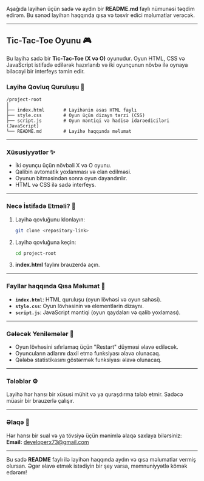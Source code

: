 Aşağıda layihən üçün sadə və aydın bir **README.md** faylı nümunəsi təqdim edirəm. Bu sənəd layihən haqqında qısa və təsvir edici məlumatlar verəcək.

---

## **Tic-Tac-Toe Oyunu** 🎮

Bu layihə sadə bir **Tic-Tac-Toe (X və O)** oyunudur. Oyun HTML, CSS və JavaScript istifadə edilərək hazırlanıb və iki oyunçunun növbə ilə oynaya biləcəyi bir interfeys təmin edir.

### **Layihə Qovluq Quruluşu** 📂
```
/project-root
│
├── index.html       # Layihənin əsas HTML faylı
├── style.css        # Oyun üçün dizayn tərzi (CSS)
├── script.js        # Oyun məntiqi və hadisə idarəediciləri (JavaScript)
└── README.md        # Layihə haqqında məlumat
```

---

### **Xüsusiyyətlər** ✨
- İki oyunçu üçün növbəli X və O oyunu.
- Qalibin avtomatik yoxlanması və elan edilməsi.
- Oyunun bitməsindən sonra oyun dayandırılır.
- HTML və CSS ilə sadə interfeys.

---

### **Necə İstifadə Etməli?** 🚀
1. Layihə qovluğunu klonlayın:
   ```bash
   git clone <repository-link>
   ```
2. Layihə qovluğuna keçin:
   ```bash
   cd project-root
   ```
3. **index.html** faylını brauzerdə açın.

---

### **Fayllar haqqında Qısa Məlumat** 📝
- **`index.html`**: HTML quruluşu (oyun lövhəsi və oyun sahəsi).
- **`style.css`**: Oyun lövhəsinin və elementlərin dizaynı.
- **`script.js`**: JavaScript məntiqi (oyun qaydaları və qalib yoxlaması).

---

### **Gələcək Yeniləmələr** 🔧
- Oyun lövhəsini sıfırlamaq üçün "Restart" düyməsi əlavə ediləcək.
- Oyuncuların adlarını daxil etmə funksiyası əlavə olunacaq.
- Qələbə statistikasını göstərmək funksiyası əlavə olunacaq.

---

### **Tələblər** ⚙️
Layihə hər hansı bir xüsusi mühit və ya quraşdırma tələb etmir. Sadəcə müasir bir brauzerlə çalışır.

---

### **Əlaqə** 📧
Hər hansı bir sual və ya tövsiyə üçün mənimlə əlaqə saxlaya bilərsiniz:  
**Email:** developerx73@gmail.com

---

Bu sadə **README** faylı ilə layihən haqqında aydın və qısa məlumatlar vermiş olursan. Əgər əlavə etmək istədiyin bir şey varsa, məmnuniyyətlə kömək edərəm!

